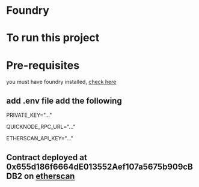 # Foundry

# To run this project

# Pre-requisites
you must have foundry installed, [check here](https://book.getfoundry.sh/getting-started/installation)

## add .env file add the following 

PRIVATE_KEY="..."

QUICKNODE_RPC_URL="..." 

ETHERSCAN_API_KEY="..." 


## Contract deployed at 0x655d186f6664dE013552Aef107a5675b909cBDB2 on [etherscan](https://sepolia.etherscan.io/address/0x655d186f6664de013552aef107a5675b909cbdb2#code)
